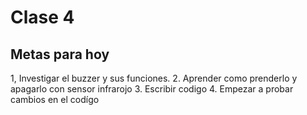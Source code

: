 # Clase 4 
## Metas para hoy

1, Investigar el buzzer y sus funciones.
2. Aprender como  prenderlo y apagarlo con sensor infrarojo
3. Escribir codigo
4. Empezar a probar cambios en el codígo
